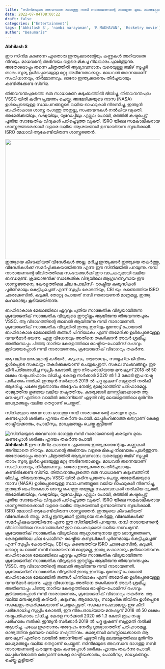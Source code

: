 ```yaml
---
title: "സിനിമയുടെ അവസാന ഭാഗത്തു നമ്പി നാരായണന്റെ കരയുന്ന മുഖം കണ്ടപ്പോൾ ശരിക്കും ഹൃദയം തകർന്നു പോയി"
date: 2022-07-04T08:00:22
draft: false
categories: ["Entertainment"]
tags: ['Abhilash S', 'nambi narayanan', 'R MADHAVAN', 'Rocketry movie']
author: "Beaumaris"
---
```


<strong>Abhilash S </strong>

ഈ സിനിമ കാണുന്ന ഏതൊരു ഇന്ത്യക്കാരന്റേയും കണ്ണുകൾ അറിയാതെ നിറയും. മാധവന്റെ അഭിനയം വളരെ മികച്ച നിലവാരം പുലർത്തുന്നു. അതോടൊപ്പം തന്നെ ചിത്രത്തിൽ ആദ്യാവസാനം വരെയുള്ള തമിഴ് സൂപ്പർ താരം സൂര്യ ഉൾപ്പെടെയുള്ള മറ്റു അഭിനേതാക്കളും. മാധവൻ തന്നെയാണ് സംവിധാനവും, നിർമ്മാണവും. ഓരോ ഇന്ത്യക്കാരനും തീർച്ചയായും കണ്ടിരിക്കേണ്ട സിനിമ.

തിരുവനന്തപുരത്തെ ഒരു സാധാരണ കുടുംബത്തിൽ ജീവിച്ചു, തിരുവനന്തപുരം VSSC യിൽ കഠിന പ്രയത്നം ചെയ്തു, അമേരിക്കയുടെ നാസ (NASA) ഉൾപ്പെടെയുള്ള സ്ഥാപനങ്ങളുടെ വലിയ ഓഫറുകൾ നിരസിച്ചു, ഇന്ത്യൻ ബഹിരാകാശ ശാസ്ത്ര രംഗത്തു അതുല്ല്യ സംഭാവനകൾ നൽകിയ വ്യക്തി. അമേരിക്കയിലും, റഷ്യയിലും, യൂറോപ്പിലും എല്ലാം പോയി, ഒത്തിരി കഷ്ടപ്പെട്ട് പുതിയ സാങ്കേതിക വിദ്യകൾ പഠിച്ചെടുത്ത വ്യക്തി. ISRO യിലെ സമകാലീകരായ ശാസ്ത്രജ്ഞരെക്കാൾ വളരെ വലിയ ആശയങ്ങൾ ഉണ്ടായിരുന്ന ബുദ്ധിശാലി. ISRO മേധാവി ആകേണ്ടിയിരുന്ന ശാസ്ത്രജ്ഞൻ.

<img class="wp-image-341729 aligncenter" src="https://cdn.boolokam.com/articles/2022/07/VSVVWW.jpg" alt="" width="744" height="391" />ഇന്ത്യയെ കീഴടക്കിയത് വിദേശികൾ അല്ല. മറിച്ചു ഇന്ത്യക്കാർ ഇന്ത്യയെ തകർത്തു, വിദേശികൾക്ക് സമർപ്പിക്കുകയായിരുന്നു എന്നു ഈ സിനിമയിൽ പറയുന്നു. നമ്പി നാരായണന്റെ ജീവിതത്തിലെ സംഭവങ്ങൾക്ക് ഈ വാചകവുമായി വലിയ ബന്ധമുണ്ട്. ക്രയോജനിക് സാങ്കേതിക വിദ്യയിലെ ആഗ്രഗണ്യനായ ഈ ശാസ്ത്രജ്ഞനെ, കേരളത്തിലെ ചില പോലീസ്- രാഷ്ട്രീയ കുബുദ്ധികൾ പൂർണമായും കെട്ടിച്ചമച്ചത് എന്ന് സുപ്രീം കോടതിയും, CBI യും കണ്ടെത്തിയ ISRO ചാരക്കേസിൽ, കുടുക്കി. തോറ്റു പോയത് നമ്പി നാരായണൻ മാത്രമല്ല, ഇന്ത്യ മഹാരാജ്യം കൂടിയായിരുന്നു.

ബഹിരാകാശ മേഖലയിലെ ഏറ്റവും പുതിയ സാങ്കേതിക വിദ്യയായിരുന്ന ക്രയോജനിക് സാങ്കേതിക വിദ്യയുടെ ഈറ്റില്ലം ആയിരുന്നു തിരുവനന്തപുരം VSSC. ആ വിഭാഗത്തിന്റെ തലവൻ ആയിരുന്നു നമ്പി നാരായണൻ. ക്രയോജനിക് സാങ്കേതിക വിദ്യയിൽ ഇന്ത്യ ഇനിയും മുന്നോട്ട് പോയാൽ ബഹിരാകാശ മേഖലയിൽ തങ്ങൾ പിന്നിലാകും എന്ന് അമേരിക്ക ഉൾപ്പെടെയുള്ള വമ്പൻമാർ ഭയന്നു. ഏതു വിധേനയും അതിനെ തകർക്കാൻ അവർ ശ്രമിച്ചു. അതിനൊപ്പം ചീഞ്ഞു നാറിയ കേരളത്തിലെ രാഷ്ട്രീയ-പോലീസ് രംഗവും കൂടിയായപ്പോൾ നമ്പി നാരായണനും, ക്രയോജനിക് വിഭാഗവും തകർന്നു.

ആ വലിയ മനുഷ്യന്റെ കരിയർ , കുടുംബം, ആരോഗ്യം, സാമൂഹിക ജീവിതം ഉൾപ്പെടെ സകലതും തകർക്കുകയാണ് ചെയ്യപ്പെട്ടത്. സകല സംഭവങ്ങളും ഇഴ കീറി പരിശോധിച്ച സുപ്രീം കോടതി, ഈ നിരപരാധിയായ മനുഷ്യന് 2018 ൽ 50 ലക്ഷം നഷ്ടപരിഹാരം വിധിച്ചു. കേരള സർക്കാർ 2020 ൽ 1.3 കോടി രൂപ നഷ്ട പരിഹാരം നൽകി. ഇന്ത്യൻ സർക്കാർ 2019 ൽ പദ്മ ഭൂഷണ് ബഹുമതി നൽകി ആദരിച്ചു. പക്ഷേ ഇതൊന്നും അദ്ദേഹം നേരിട്ട ദുര്യോഗത്തിന് പരിഹാരമല്ല. രാജ്യത്തിനു ഉണ്ടായ വലിയ നഷ്ടത്തിനും. കാര്യങ്ങൾ മനസ്സിലാക്കാതെ ആ മനുഷ്യന് എതിരെ വായിൽ തോന്നിയത് എഴുതി വിട്ട മലയാളത്തിലെ മുൻനിര മാധ്യമങ്ങളും വലിയ തെറ്റാണ് ചെയ്തത്.

സിനിമയുടെ അവസാന ഭാഗത്തു നമ്പി നാരായണന്റെ കരയുന്ന മുഖം കണ്ടപ്പോൾ ശരിക്കും ഹൃദയം തകർന്നു പോയി. മാപ്പർഹിക്കാത്ത തെറ്റാണ് കേരള രാഷ്ട്രീയക്കാരും, പോലീസും, മാധ്യമങ്ങളും ചെയ്തു കൂട്ടിയത്


![സിനിമയുടെ അവസാന ഭാഗത്തു നമ്പി നാരായണന്റെ കരയുന്ന മുഖം കണ്ടപ്പോൾ ശരിക്കും ഹൃദയം തകർന്നു പോയി](https://cdn.boolokam.com/articles/2022/07/VSVVWW.jpg)**Abhilash S** ഈ സിനിമ കാണുന്ന ഏതൊരു ഇന്ത്യക്കാരന്റേയും കണ്ണുകൾ അറിയാതെ നിറയും. മാധവന്റെ അഭിനയം വളരെ മികച്ച നിലവാരം പുലർത്തുന്നു. അതോടൊപ്പം തന്നെ ചിത്രത്തിൽ ആദ്യാവസാനം വരെയുള്ള തമിഴ് സൂപ്പർ താരം സൂര്യ ഉൾപ്പെടെയുള്ള മറ്റു അഭിനേതാക്കളും. മാധവൻ തന്നെയാണ് സംവിധാനവും, നിർമ്മാണവും. ഓരോ ഇന്ത്യക്കാരനും തീർച്ചയായും കണ്ടിരിക്കേണ്ട സിനിമ. തിരുവനന്തപുരത്തെ ഒരു സാധാരണ കുടുംബത്തിൽ ജീവിച്ചു, തിരുവനന്തപുരം VSSC യിൽ കഠിന പ്രയത്നം ചെയ്തു, അമേരിക്കയുടെ നാസ (NASA) ഉൾപ്പെടെയുള്ള സ്ഥാപനങ്ങളുടെ വലിയ ഓഫറുകൾ നിരസിച്ചു, ഇന്ത്യൻ ബഹിരാകാശ ശാസ്ത്ര രംഗത്തു അതുല്ല്യ സംഭാവനകൾ നൽകിയ വ്യക്തി. അമേരിക്കയിലും, റഷ്യയിലും, യൂറോപ്പിലും എല്ലാം പോയി, ഒത്തിരി കഷ്ടപ്പെട്ട് പുതിയ സാങ്കേതിക വിദ്യകൾ പഠിച്ചെടുത്ത വ്യക്തി. ISRO യിലെ സമകാലീകരായ ശാസ്ത്രജ്ഞരെക്കാൾ വളരെ വലിയ ആശയങ്ങൾ ഉണ്ടായിരുന്ന ബുദ്ധിശാലി. ISRO മേധാവി ആകേണ്ടിയിരുന്ന ശാസ്ത്രജ്ഞൻ. ഇന്ത്യയെ കീഴടക്കിയത് വിദേശികൾ അല്ല. മറിച്ചു ഇന്ത്യക്കാർ ഇന്ത്യയെ തകർത്തു, വിദേശികൾക്ക് സമർപ്പിക്കുകയായിരുന്നു എന്നു ഈ സിനിമയിൽ പറയുന്നു. നമ്പി നാരായണന്റെ ജീവിതത്തിലെ സംഭവങ്ങൾക്ക് ഈ വാചകവുമായി വലിയ ബന്ധമുണ്ട്. ക്രയോജനിക് സാങ്കേതിക വിദ്യയിലെ ആഗ്രഗണ്യനായ ഈ ശാസ്ത്രജ്ഞനെ, കേരളത്തിലെ ചില പോലീസ്- രാഷ്ട്രീയ കുബുദ്ധികൾ പൂർണമായും കെട്ടിച്ചമച്ചത് എന്ന് സുപ്രീം കോടതിയും, CBI യും കണ്ടെത്തിയ ISRO ചാരക്കേസിൽ, കുടുക്കി. തോറ്റു പോയത് നമ്പി നാരായണൻ മാത്രമല്ല, ഇന്ത്യ മഹാരാജ്യം കൂടിയായിരുന്നു. ബഹിരാകാശ മേഖലയിലെ ഏറ്റവും പുതിയ സാങ്കേതിക വിദ്യയായിരുന്ന ക്രയോജനിക് സാങ്കേതിക വിദ്യയുടെ ഈറ്റില്ലം ആയിരുന്നു തിരുവനന്തപുരം VSSC. ആ വിഭാഗത്തിന്റെ തലവൻ ആയിരുന്നു നമ്പി നാരായണൻ. ക്രയോജനിക് സാങ്കേതിക വിദ്യയിൽ ഇന്ത്യ ഇനിയും മുന്നോട്ട് പോയാൽ ബഹിരാകാശ മേഖലയിൽ തങ്ങൾ പിന്നിലാകും എന്ന് അമേരിക്ക ഉൾപ്പെടെയുള്ള വമ്പൻമാർ ഭയന്നു. ഏതു വിധേനയും അതിനെ തകർക്കാൻ അവർ ശ്രമിച്ചു. അതിനൊപ്പം ചീഞ്ഞു നാറിയ കേരളത്തിലെ രാഷ്ട്രീയ-പോലീസ് രംഗവും കൂടിയായപ്പോൾ നമ്പി നാരായണനും, ക്രയോജനിക് വിഭാഗവും തകർന്നു. ആ വലിയ മനുഷ്യന്റെ കരിയർ , കുടുംബം, ആരോഗ്യം, സാമൂഹിക ജീവിതം ഉൾപ്പെടെ സകലതും തകർക്കുകയാണ് ചെയ്യപ്പെട്ടത്. സകല സംഭവങ്ങളും ഇഴ കീറി പരിശോധിച്ച സുപ്രീം കോടതി, ഈ നിരപരാധിയായ മനുഷ്യന് 2018 ൽ 50 ലക്ഷം നഷ്ടപരിഹാരം വിധിച്ചു. കേരള സർക്കാർ 2020 ൽ 1.3 കോടി രൂപ നഷ്ട പരിഹാരം നൽകി. ഇന്ത്യൻ സർക്കാർ 2019 ൽ പദ്മ ഭൂഷണ് ബഹുമതി നൽകി ആദരിച്ചു. പക്ഷേ ഇതൊന്നും അദ്ദേഹം നേരിട്ട ദുര്യോഗത്തിന് പരിഹാരമല്ല. രാജ്യത്തിനു ഉണ്ടായ വലിയ നഷ്ടത്തിനും. കാര്യങ്ങൾ മനസ്സിലാക്കാതെ ആ മനുഷ്യന് എതിരെ വായിൽ തോന്നിയത് എഴുതി വിട്ട മലയാളത്തിലെ മുൻനിര മാധ്യമങ്ങളും വലിയ തെറ്റാണ് ചെയ്തത്. സിനിമയുടെ അവസാന ഭാഗത്തു നമ്പി നാരായണന്റെ കരയുന്ന മുഖം കണ്ടപ്പോൾ ശരിക്കും ഹൃദയം തകർന്നു പോയി. മാപ്പർഹിക്കാത്ത തെറ്റാണ് കേരള രാഷ്ട്രീയക്കാരും, പോലീസും, മാധ്യമങ്ങളും ചെയ്തു കൂട്ടിയത്
